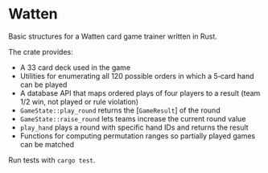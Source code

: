 # Watten

Basic structures for a Watten card game trainer written in Rust.

The crate provides:

- A 33 card deck used in the game
- Utilities for enumerating all 120 possible orders in which a 5‑card hand can be played
- A database API that maps ordered plays of four players to a result (team 1/2 win, not played or rule violation)
- `GameState::play_round` returns the [`GameResult`] of the round
- `GameState::raise_round` lets teams increase the current round value
- `play_hand` plays a round with specific hand IDs and returns the result
- Functions for computing permutation ranges so partially played games can be matched

Run tests with `cargo test`.
